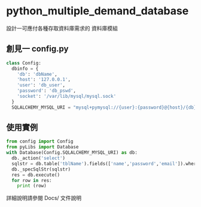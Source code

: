 # python_multiple_demand_database
設計一可應付各種存取資料庫需求的 資料庫模組

## 創見一 config.py
```python
class Config:
  dbinfo = {
    'db': 'dbName',
    'host': '127.0.0.1',
    'user': 'db_user',
    'password': 'db_pswd',
    'socket': '/var/lib/mysql/mysql.sock'
  }
  SQLALCHEMY_MYSQL_URI = "mysql+pymysql://{user}:{password}@{host}/{db}?unix_socket={socket}&charset=utf8mb4".format(**dbinfo)
```

## 使用實例
```python
from config import Config
from pyLibs import Database
with Database(Config.SQLALCHEMY_MYSQL_URI) as db:
  db._action('select')
  sqlstr = db.table('tblName').fields(['name','password','email']).where({'AND': {'name =': 'jacky'}})._outsql()
  db._specSqlStr(sqlstr)
  res = db.execute()
  for row in res:
    print (row)
```

詳細說明請參閱 Docs/ 文件說明
